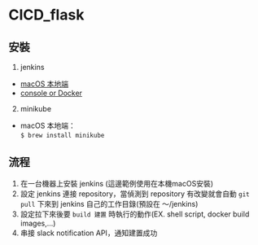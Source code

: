 # CICD_flask

## 安裝
1. jenkins
  * [macOS 本地端](https://www.jianshu.com/p/9dc3b45fbbec)
  * [console or Docker](https://medium.com/@NorthBei/ci-1-在各平台上安裝jenkins-ea0f19cc0881)
  
2. minikube
  * macOS 本地端：<br>
  `$ brew install minikube`

## 流程
1. 在一台機器上安裝 jenkins (這邊範例使用在本機macOS安裝)
2. 設定 jenkins 連接 repository，當偵測到 repository 有改變就會自動 `git pull` 下來到 jenkins 自己的工作目錄(預設在 ～/jenkins)
3. 設定拉下來後要 `build 建置` 時執行的動作(EX. shell script, docker build images,...)
4. 串接 slack notification API，通知建置成功
